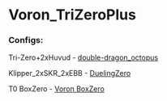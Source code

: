 # Voron_TriZeroPlus

### Configs:

Tri-Zero+2xHuvud - [double-dragon_octopus](https://github.com/zruncho3d/double-dragon/tree/main/Config/Octopus/Tri-Zero%2B2xHuvud)

Klipper_2xSKR_2xEBB - [DuelingZero](https://github.com/zruncho3d/DuelingZero/tree/main/Configs/Klipper_2xSKR_2xEBB)

T0 BoxZero - [Voron BoxZero](https://github.com/rplanier/Voron-BoxZero)


